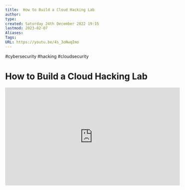 ```yaml
---
title:  How to Build a Cloud Hacking Lab
author: 
type:
created: Saturday 24th December 2022 19:15
lastmod: 2023-02-07
Aliases: 
Tags:
URL: https://youtu.be/4s_3oNwqImo
---
```

#cybersecurity #hacking #cloudsecurity 

# How to Build a Cloud Hacking Lab

<iframe width="560" height="315" src="https://www.youtube.com/embed/4s_3oNwqImo" title="YouTube video player" frameborder="0" allow="accelerometer; autoplay; clipboard-write; encrypted-media; gyroscope; picture-in-picture" allowfullscreen></iframe>
